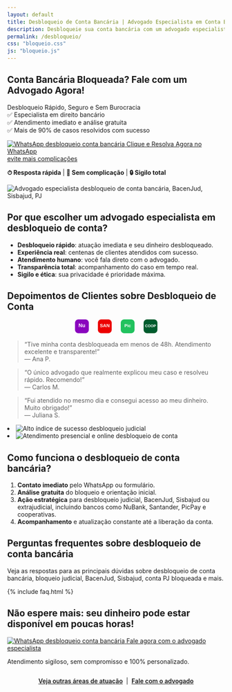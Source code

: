 ```yaml
---
layout: default
title: Desbloqueio de Conta Bancária | Advogado Especialista em Conta Bloqueada, PJ e Judicial
description: Desbloqueie sua conta bancária com um advogado especialista em bloqueio judicial e conta PJ bloqueada. Atendimento imediato, análise gratuita e alto índice de sucesso. Fale agora no WhatsApp!
permalink: /desbloqueio/
css: "bloqueio.css"
js: "bloqueio.js"
---
```

<section class="hero-overlay niche-hero fade-in">
  <div class="hero-content">
    <div class="hero-text">
      <h1 class="headline fade-in">Conta Bancária Bloqueada? <span class="destaque">Fale com um Advogado Agora!</span>
      </h1>
      <p class="subheadline fade-in delay-1">Desbloqueio Rápido, Seguro e Sem Burocracia <br>
        ✅ Especialista em direito bancário<br>
        ✅ Atendimento imediato e análise gratuita <br>
        ✅ Mais de 90% de casos resolvidos com sucesso</p>
      <a class="wpp-btn fade-in delay-3 niche-cta cta-final"
        href="https://wa.me/5547997441694?text=Ol%C3%A1%2C+gostaria+de+ajuda+com+desbloqueio+de+conta+banc%C3%A1ria"
        target="_blank" rel="noopener" aria-label="Fale agora no WhatsApp">
        <span class="wpp-icon" aria-hidden="true">
          <img src="{{ '/assets/img/whatsapp.svg' | relative_url }}" alt="WhatsApp desbloqueio conta bancária">
        </span>
        Clique e Resolva Agora no WhatsApp <br><span class="badge-imediato"> evite mais complicações</span>
      </a>
      <p class="hero-obs fade-in delay-4 niche-trust"><strong>⏱ Resposta rápida</strong> | <strong>📑 Sem
          complicação</strong>
        | <strong>🔒 Sigilo total</strong></p>
    </div>
    <div class="hero-img fade-in delay-2">
      <img src="{{ '/assets/img/murilo-ramos.png' | relative_url }}"
        alt="Advogado especialista desbloqueio de conta bancária, BacenJud, Sisbajud, PJ" class="advogado-foto">
    </div>
  </div>
</section>

<section class="niche-explain fade-in delay-2">
  <h2>Por que escolher um advogado especialista em desbloqueio de conta?</h2>
  <ul class="niche-benefits">
    <li><strong>Desbloqueio rápido</strong>: atuação imediata e seu dinheiro desbloqueado.</li>
    <li><strong>Experiência real</strong>: centenas de clientes atendidos com sucesso.</li>
    <li><strong>Atendimento humano</strong>: você fala direto com o advogado.</li>
    <li><strong>Transparência total</strong>: acompanhamento do caso em tempo real.</li>
    <li><strong>Sigilo e ética</strong>: sua privacidade é prioridade máxima.</li>
  </ul>
</section>

<section class="niche-social-proof fade-in delay-3">
  <h2>Depoimentos de Clientes sobre Desbloqueio de Conta</h2>
  <div class="bancos-experiencia"
    style="display:flex;justify-content:center;gap:1.5em;margin-bottom:1.2em;flex-wrap:wrap;">
    <img src="/assets/img/banco-nubank.svg" alt="NuBank" title="NuBank" style="height:32px;width:auto;" loading="lazy">
    <img src="/assets/img/banco-santander.svg" alt="Santander" title="Santander" style="height:32px;width:auto;"
      loading="lazy">
    <img src="/assets/img/banco-picpay.svg" alt="PicPay" title="PicPay" style="height:32px;width:auto;" loading="lazy">
    <img src="/assets/img/banco-cooperativa.svg" alt="Cooperativas" title="Cooperativas" style="height:32px;width:auto;"
      loading="lazy">
  </div>
  <div class="niche-testimonials depoimentos">
    <blockquote>“Tive minha conta desbloqueada em menos de 48h. Atendimento excelente e transparente!”<br><span
        class="depoente">— Ana P.</span></blockquote>
    <blockquote>“O único advogado que realmente explicou meu caso e resolveu rápido. Recomendo!”<br><span
        class="depoente">— Carlos M.</span></blockquote>
    <blockquote>“Fui atendido no mesmo dia e consegui acesso ao meu dinheiro. Muito obrigado!”<br><span
        class="depoente">— Juliana S.</span></blockquote>
  </div>
  <div class="provas-badges niche-trust">
    <li><img src="{{ '/assets/img/badge-success.svg' | relative_url }}"
        alt="Alto índice de sucesso desbloqueio judicial"></li>
    <li><img src="{{ '/assets/img/badge-presencial-online.svg' | relative_url }}"
        alt="Atendimento presencial e online desbloqueio de conta"></li>
  </div>
</section>

<section class="niche-explain fade-in delay-4">
  <h2>Como funciona o desbloqueio de conta bancária?</h2>
  <ol class="niche-steps">
    <li><strong>Contato imediato</strong> pelo WhatsApp ou formulário.</li>
    <li><strong>Análise gratuita</strong> do bloqueio e orientação inicial.</li>
    <li><strong>Ação estratégica</strong> para desbloqueio judicial, BacenJud, Sisbajud ou extrajudicial, incluindo
      bancos como NuBank, Santander, PicPay e cooperativas.</li>
    <li><strong>Acompanhamento</strong> e atualização constante até a liberação da conta.</li>
  </ol>
</section>

<section class="niche-explain fade-in delay-5 niche-faq">
  <h2>Perguntas frequentes sobre desbloqueio de conta bancária</h2>
  <p>Veja as respostas para as principais dúvidas sobre desbloqueio de conta bancária, bloqueio judicial, BacenJud,
    Sisbajud, conta PJ bloqueada e mais.</p>
  {% include faq.html %}
</section>

<section class="cta-urgencia fade-in delay-6 niche-cta-bottom" id="cta">
  <h2>Não espere mais: seu dinheiro pode estar disponível em poucas horas!</h2>
  <a class="wpp-btn cta-final"
    href="https://wa.me/5547997441694?text=Ol%C3%A1%2C+gostaria+de+ajuda+com+desbloqueio+de+conta+banc%C3%A1ria"
    target="_blank" rel="noopener" aria-label="Fale agora no WhatsApp">
    <span class="wpp-icon" aria-hidden="true">
      <img src="{{ '/assets/img/whatsapp.svg' | relative_url }}" alt="WhatsApp desbloqueio conta bancária">
    </span>
    Fale agora com o advogado especialista
  </a>
  <p class="cta-obs">Atendimento sigiloso, sem compromisso e 100% personalizado.</p>
</section>

<!-- Linkagem interna -->
<div style="text-align:center; margin:2em 0 0 0;">
  <a href="/areas/" style="color:var(--azul);text-decoration:underline;font-weight:600;">Veja outras áreas de
    atuação</a> &nbsp;|&nbsp;
  <a href="/contato/" style="color:var(--azul);text-decoration:underline;font-weight:600;">Fale com o advogado</a>
</div>